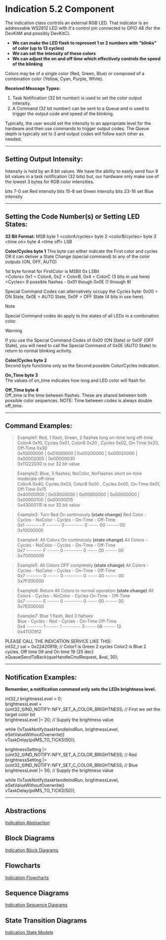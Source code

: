 # Indication 5.2 Component
The indication class controls an external RGB LED.  That indicator is an addressable WS2812 LED with it's control pin connected to GPIO 48 (for the DevKitM and possibly DevKitC).

* **We can make the LED flash to represent 1 or 2 numbers with "blinks" of color (up to 13 cycles)**  
* **We can set the intensity of these colors**  
* **We can adjust the on and off time which effectively controls the speed of the blinking**  

Colors may be of a single color (Red, Green, Blue) or composed of a combination color (Yellow, Cyan, Purple, White).

**Received Message Types:**

1) Task Notification (32 bit number) is used to set the color output intensity.  
2) A Command (32 bit number) can be sent to a Queue and is used to trigger the output code and speed of the blinking.  

Typically, the user would set the intensity to an appropriate level for the hardware and then use commands to trigger output codes.  The Queue depth is typically set to 3 and output codes will follow each other as needed.
___  
## Setting Output Intensity:  
Intensity is held by an 8 bit values.  We have the ability to easily send four 8 bit values in a task notification (32 bits) but, our hardware only make use of the lowest 3 bytes for RGB color intensities.

bits  7-0  set Red   intensity
bits 15-8  set Green intensity
bits 23-16 set Blue  intensity
___  
## Setting the Code Number(s) or Setting LED States:  

**32 Bit Format:**
MSB byte 1 \<colorA/cycles\>  byte 2 \<colorB/cycles\>  byte 3 \<time on\>  byte 4 \<time off\> LSB

**Color/Cycles byte 1**
This byte can either indicate the First color and cycles OR it can deliver a State Change (special command) to any of the color outputs (ON, OFF, AUTO)

1st byte format for FirstColor is   MSBit  0x<Colors><Cycles>  LSBit  
\<Colors\>   0x1 = ColorA, 0x2 = ColorB, 0x4 = ColorC (3 bits in use here)  
\<Cycles\>   9 possible flashes - 0x01 though 0x0E (1 through 9) 

Special Command Codes can alternatively occupy the Cycles byte: 0x00 = ON State, 0x0E = AUTO State, 0x0F = OFF State (4 bits in use here).

> [!NOTE]  
>Special Command codes do apply to the states of all LEDs in a combination color.  

> [!WARNING]  
>If you use the Special Command Codes of 0x00 (ON State) or 0x0F (OFF State), you will need to call the Special Command of 0x0E (AUTO State) to return to normal blinking activity.  

**Color/Cycles byte 2**  
Second byte functions only as the Second possible Color/Cycles indication.  

**On_Time byte 3**  
The values of on_time indicates how long and LED color will flash for.

**Off_Time byte 4**  
 Off_time is the time between flashes.  These are shared between both possible color sequences.  NOTE:  Time between codes is always double off_time.
___  
## Command Examples: 

>Example1: Red, 1 flash, Green, 2 flashes long on-time long off-time  
>ColorA 0x10, Cycles 0x01, ColorB 0x20 , Cycles 0x02, On-Time 0x20, Off-Time 0x30  
>0x10000000 | 0x01000000 | 0x00200000 | 0x00020000 | 0x00002000 | 0x00000030  
>0x11222030 is our 32 bit value

>Example2: Blue, 3 flashes, NoColor, NoFlashes  short on-time moderate off-time  
>ColorA 0x40, Cycles 0x03, ColorB 0x00 , Cycles 0x00, On-Time 0x01, Off-Time 0x15  
>0x40000000 | 0x03000000 | 0x00000000 | 0x00000000 | 0x00000100 | 0x00000015  
>0x43000115 is our 32 bit value

>Example3: Turn Red On continously  **(state change)**
>Red Color - Cycles - NoColor - Cycles - On-Time - Off-Time  
>0x1 -------- F ------- 0 --------- 0 ----- 00 ------ 00  
>0x10000000 

>Example4: All Colors On continously  **(state change)**
>All Colors - Cycles - NoColor - Cycles - On-Time - Off-Time  
>0x7 -------- F ------ 0 --------- 0 ----- 00 ------ 00  
>0x70000000 

>Example5: All Colors OFF completely  **(state change)**
>All Colors - Cycles - NoColor - Cycles - On-Time - Off-Time  
>0x7 -------- 0 ------ 0 --------- 0 ----- 00 ------ 00  
>0x7F000000  

>Example6: Return All Colors to normal operation  **(state change)**
>All Colors - Cycles - NoColor - Cycles On-Time - Off-Time  
>0x7 -------- E ------ 0 --------- 0 ----- 00 ------ 00  
>0x7E000000  

>Example7: Blue 1 flash, Red 3 flahses  
>Blue - Cycles - Red - Cycles - On-Time  Off-Time  
>0x4 -------- 1 ------ 1 --------- 3 ----- 09 ------ 12  
>0x41130912  

PLEASE CALL THE INDICATION SERVICE LIKE THIS:  
int32_t val = 0x22420919; // Color1 is Green 2 cycles Color2 is Blue 2 cycles. Off time 09 and On time 19 (25 dec)  
xQueueSendToBack(queHandleCmdRequest, &val, 30);  
___  
## Notification Examples: 

**Remember, a notification command only sets the LEDs brightness level.**  

int32_t brightnessLevel = 0;  
brightnessLevel = (uint32_t)IND_NOTIFY::NFY_SET_A_COLOR_BRIGHTNESS; // First we set the target color bit  
brightnessLevel |= 20;                                          // Supply the brightness value  

while (!xTaskNotify(taskHandleIndRun, brightnessLevel, eSetValueWithoutOverwrite))  
     vTaskDelay(pdMS_TO_TICKS(50));  

brightnessSetting |= (uint32_t)IND_NOTIFY::NFY_SET_A_COLOR_BRIGHTNESS; // Red
brightnessSetting |= (uint32_t)IND_NOTIFY::NFY_SET_C_COLOR_BRIGHTNESS; // Blue
brightnessLevel |= 50;                                             // Supply the brightness value  

while (!xTaskNotify(taskHandleIndRun, brightnessLevel, eSetValueWithoutOverwrite))  
     vTaskDelay(pdMS_TO_TICKS(50));
___  
## Abstractions  
[Indication Abstraction](./src/indication/docs/ind_abstractions.md)

## Block Diagrams  
[Indication Block Diagrams](./src/indication/docs/ind_blocks.md)

## Flowcharts  
[Indication Flowcharts](./src/indication/docs/ind_flowcharts.md)

## Sequence Diagrams  
[Indication Sequence Diagrams](./src/indication/docs/ind_sequences.md)

## State Transition Diagrams  
[Indication State Models](./src/indication/docs/ind_state_models.md)